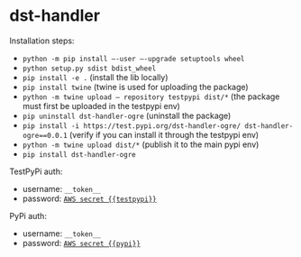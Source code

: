 # dst-handler

Installation steps:
- ``python -m pip install –-user –-upgrade setuptools wheel``
- ``python setup.py sdist bdist_wheel``
- ``pip install -e .`` (install the lib locally)
- ``pip install twine`` (twine is used for uploading the package)
- ``python -m twine upload — repository testpypi dist/*`` (the package must first be uploaded in the testpypi env)
- ``pip uninstall dst-handler-ogre`` (uninstall the package)
- ``pip install -i https://test.pypi.org/dst-handler-ogre/ dst-handler-ogre==0.0.1`` (verify if you can install it through the testpypi env)
- ``python -m twine upload dist/*`` (publish it to the main pypi env)
- ``pip install dst-handler-ogre``

TestPyPi auth:
- username: ``__token__``
- password: [``AWS secret {{testpypi}}``](https://eu-central-1.console.aws.amazon.com/secretsmanager/secret?name=testpypi&region=eu-central-1)

PyPi auth:
- username: ``__token__``
- password: [``AWS secret {{pypi}}``](https://eu-central-1.console.aws.amazon.com/secretsmanager/secret?name=pypi&region=eu-central-1)
